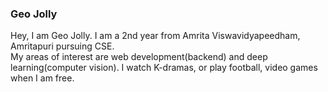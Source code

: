 ### Geo Jolly
Hey, I am Geo Jolly. I am a 2nd year from Amrita Viswavidyapeedham, Amritapuri pursuing CSE.<br>
My areas of interest are web development(backend) and deep learning(computer vision). I watch K-dramas, or play football, video games when I am free.
